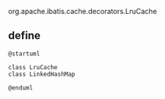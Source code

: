 org.apache.ibatis.cache.decorators.LruCache

## define
```plantuml
@startuml

class LruCache
class LinkedHashMap

@enduml
```